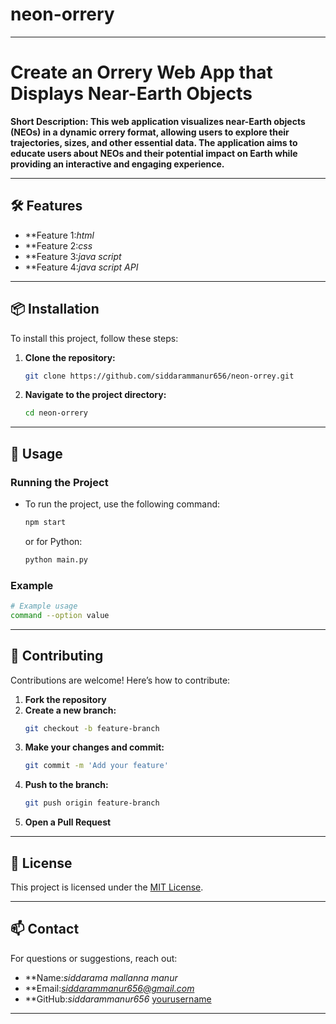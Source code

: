 # neon-orrery
---

# Create an Orrery Web App that Displays Near-Earth Objects

**Short Description: This web application visualizes near-Earth objects (NEOs) in a dynamic orrery format, allowing users to explore their trajectories, sizes, and other essential data. The application aims to educate users about NEOs and their potential impact on Earth while providing an interactive and engaging experience.** 

---

## 🛠️ Features

- **Feature 1:*html* 
- **Feature 2:*css*
- **Feature 3:*java script*
- **Feature 4:*java script API*

---

## 📦 Installation

To install this project, follow these steps:

1. **Clone the repository:**
   ```bash
   git clone https://github.com/siddarammanur656/neon-orrey.git
   ```
2. **Navigate to the project directory:**
   ```bash
   cd neon-orrery
   ```
---

## 🚀 Usage

### Running the Project

- To run the project, use the following command:
   ```bash
   npm start
   ```
   or for Python:
   ```bash
   python main.py
   ```

### Example

```bash
# Example usage
command --option value
```

---

## 🤝 Contributing

Contributions are welcome! Here’s how to contribute:

1. **Fork the repository**
2. **Create a new branch:**
   ```bash
   git checkout -b feature-branch
   ```
3. **Make your changes and commit:**
   ```bash
   git commit -m 'Add your feature'
   ```
4. **Push to the branch:**
   ```bash
   git push origin feature-branch
   ```
5. **Open a Pull Request**

---

## 📄 License

This project is licensed under the [MIT License](LICENSE).

---

## 📫 Contact

For questions or suggestions, reach out:

- **Name:*siddarama mallanna manur* 
- **Email:*siddarammanur656@gmail.com* 
- **GitHub:*siddarammanur656* [yourusername](https://github.com/siddarammanur656)

---


